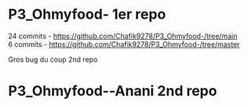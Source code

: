 ﻿# P3_Ohmyfood- 1er repo 
 24 commits  - https://github.com/Chafik9278/P3_Ohmyfood-/tree/main  
 6 commits - https://github.com/Chafik9278/P3_Ohmyfood-/tree/master
 
 Gros bug  du coup 2nd repo
 
# P3_Ohmyfood--Anani 2nd repo

